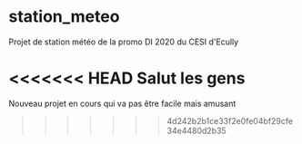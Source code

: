 # station_meteo
Projet de station météo de la promo DI 2020 du CESI d'Ecully

<<<<<<< HEAD
Salut les gens
=======
Nouveau projet en cours qui va pas être facile mais amusant
>>>>>>> 4d242b2b1ce33f2e0fe04bf29cfe34e4480d2b35
